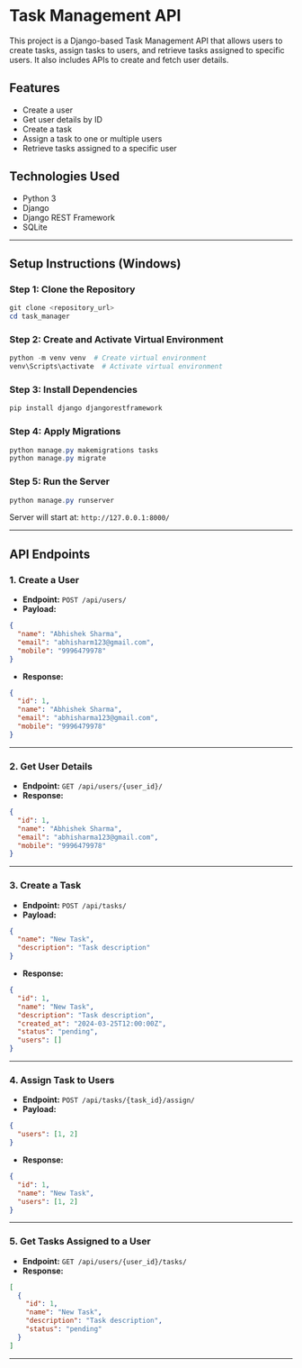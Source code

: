 # Task Management API

This project is a Django-based Task Management API that allows users to create tasks, assign tasks to users, and retrieve tasks assigned to specific users. It also includes APIs to create and fetch user details.

## Features
- Create a user
- Get user details by ID
- Create a task
- Assign a task to one or multiple users
- Retrieve tasks assigned to a specific user

## Technologies Used
- Python 3
- Django
- Django REST Framework
- SQLite

---

## **Setup Instructions (Windows)**

### **Step 1: Clone the Repository**
```powershell
git clone <repository_url>
cd task_manager
```

### **Step 2: Create and Activate Virtual Environment**
```powershell
python -m venv venv  # Create virtual environment
venv\Scripts\activate  # Activate virtual environment
```

### **Step 3: Install Dependencies**
```powershell
pip install django djangorestframework
```

### **Step 4: Apply Migrations**
```powershell
python manage.py makemigrations tasks
python manage.py migrate
```

### **Step 5: Run the Server**
```powershell
python manage.py runserver
```
Server will start at: `http://127.0.0.1:8000/`

---

## **API Endpoints**

### **1. Create a User**
- **Endpoint:** `POST /api/users/`
- **Payload:**
```json
{
  "name": "Abhishek Sharma",
  "email": "abhisharm123@gmail.com",
  "mobile": "9996479978"
}
```
- **Response:**
```json
{
  "id": 1,
  "name": "Abhishek Sharma",
  "email": "abhisharma123@gmail.com",
  "mobile": "9996479978"
}
```

---

### **2. Get User Details**
- **Endpoint:** `GET /api/users/{user_id}/`
- **Response:**
```json
{
  "id": 1,
  "name": "Abhishek Sharma",
  "email": "abhisharma123@gmail.com",
  "mobile": "9996479978"
}
```

---

### **3. Create a Task**
- **Endpoint:** `POST /api/tasks/`
- **Payload:**
```json
{
  "name": "New Task",
  "description": "Task description"
}
```
- **Response:**
```json
{
  "id": 1,
  "name": "New Task",
  "description": "Task description",
  "created_at": "2024-03-25T12:00:00Z",
  "status": "pending",
  "users": []
}
```

---

### **4. Assign Task to Users**
- **Endpoint:** `POST /api/tasks/{task_id}/assign/`
- **Payload:**
```json
{
  "users": [1, 2]
}
```
- **Response:**
```json
{
  "id": 1,
  "name": "New Task",
  "users": [1, 2]
}
```

---

### **5. Get Tasks Assigned to a User**
- **Endpoint:** `GET /api/users/{user_id}/tasks/`
- **Response:**
```json
[
  {
    "id": 1,
    "name": "New Task",
    "description": "Task description",
    "status": "pending"
  }
]
```

---